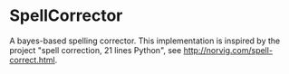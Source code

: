 # SpellCorrector
A bayes-based spelling corrector. 
This implementation is inspired by the project "spell correction, 21 lines Python", see http://norvig.com/spell-correct.html.
